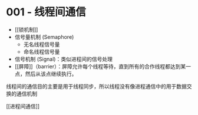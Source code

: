 # 001 - 线程间通信

+ [[锁机制]]
+ 信号量机制 (Semaphore)
	-   无名线程信号量
	-   命名线程信号量
+ 信号机制 (Signal)：类似进程间的信号处理
+ [[屏障]]（barrier）：屏障允许每个线程等待，直到所有的合作线程都达到某一点，然后从该点继续执行。

线程间的通信目的主要是用于线程同步，所以线程没有像进程通信中的用于数据交换的通信机制




[[进程间通信]]